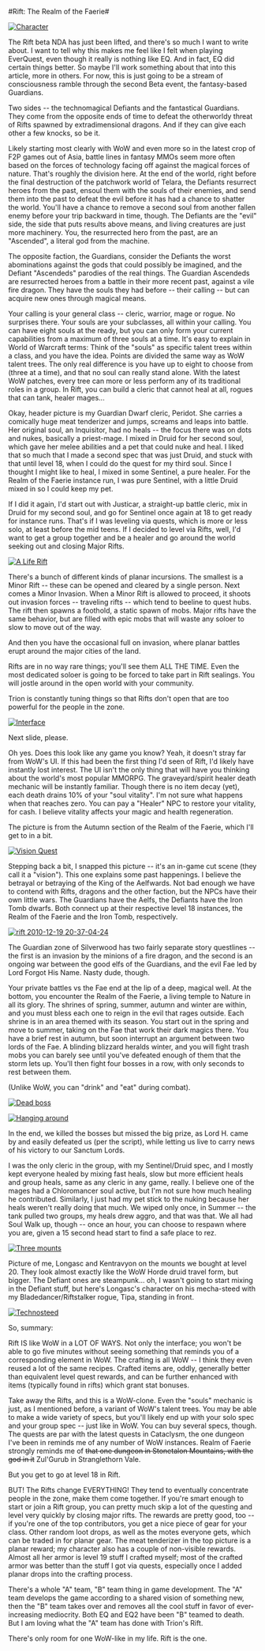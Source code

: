 #Rift: The Realm of the Faerie#

[![](http://westkarana.com/wp-content/uploads/2010/12/rift-2010-12-20-11-23-19-41-480x385.jpg "Character")](http://westkarana.com/wp-content/uploads/2010/12/rift-2010-12-20-11-23-19-41.jpg)

The Rift beta NDA has just been lifted, and there's so much I want to write about. I want to tell why this makes me feel like I felt when playing EverQuest, even though it really is nothing like EQ. And in fact, EQ did certain things better. So maybe I'll work something about that into this article, more in others. For now, this is just going to be a stream of consciousness ramble through the second Beta event, the fantasy-based Guardians.

Two sides -- the technomagical Defiants and the fantastical Guardians. They come from the opposite ends of time to defeat the otherworldy threat of Rifts spawned by extradimensional dragons. And if they can give each other a few knocks, so be it.

Likely starting most clearly with WoW and even more so in the latest crop of F2P games out of Asia, battle lines in fantasy MMOs seem more often based on the forces of technology facing off against the magical forces of nature. That's roughly the division here. At the end of the world, right before the final destruction of the patchwork world of Telara, the Defiants resurrect heroes from the past, ensoul them with the souls of their enemies, and send them into the past to defeat the evil before it has had a chance to shatter the world. You'll have a chance to remove a second soul from another fallen enemy before your trip backward in time, though. The Defiants are the "evil" side, the side that puts results above means, and living creatures are just more machinery. You, the resurrected hero from the past, are an "Ascended", a literal god from the machine.

The opposite faction, the Guardians, consider the Defiants the worst abominations against the gods that could possibly be imagined, and the Defiant "Ascendeds" parodies of the real things. The Guardian Ascendeds are resurrected heroes from a battle in their more recent past, against a vile fire dragon. They have the souls they had before -- their calling -- but can acquire new ones through magical means.


Your calling is your general class -- cleric, warrior, mage or rogue. No surprises there. Your souls are your subclasses, all within your calling. You can have eight souls at the ready, but you can only form your current capabilities from a maximum of three souls at a time. It's easy to explain in World of Warcraft terms: Think of the "souls" as specific talent trees within a class, and you have the idea. Points are divided the same way as WoW talent trees. The only real difference is you have up to eight to choose from (three at a time), and that no soul can really stand alone. With the latest WoW patches, every tree can more or less perform any of its traditional roles in a group. In Rift, you can build a cleric that cannot heal at all, rogues that can tank, healer mages...

Okay, header picture is my Guardian Dwarf cleric, Peridot. She carries a comically huge meat tenderizer and jumps, screams and leaps into battle. Her original soul, an Inquisitor, had no heals -- the focus there was on dots and nukes, basically a priest-mage. I mixed in Druid for her second soul, which gave her melee abilities and a pet that could nuke and heal. I liked that so much that I made a second spec that was just Druid, and stuck with that until level 18, when I could do the quest for my third soul. Since I thought I might like to heal, I mixed in some Sentinel, a pure healer. For the Realm of the Faerie instance run, I was pure Sentinel, with a little Druid mixed in so I could keep my pet.

If I did it again, I'd start out with Justicar, a straight-up battle cleric, mix in Druid for my second soul, and go for Sentinel once again at 18 to get ready for instance runs. That's if I was leveling via quests, which is more or less solo, at least before the mid teens. If I decided to level via Rifts, well, I'd want to get a group together and be a healer and go around the world seeking out and closing Major Rifts.

[![](http://westkarana.com/wp-content/uploads/2010/12/rift-2010-12-18-21-51-08-64-480x384.jpg "A Life Rift")](http://westkarana.com/wp-content/uploads/2010/12/rift-2010-12-18-21-51-08-64.jpg)

There's a bunch of different kinds of planar incursions. The smallest is a Minor Rift -- these can be opened and cleared by a single person. Next comes a Minor Invasion. When a Minor Rift is allowed to proceed, it shoots out invasion forces -- traveling rifts -- which tend to beeline to quest hubs. The rift then spawns a foothold, a static spawn of mobs. Major rifts have the same behavior, but are filled with epic mobs that will waste any soloer to slow to move out of the way.

And then you have the occasional full on invasion, where planar battles erupt around the major cities of the land.

Rifts are in no way rare things; you'll see them ALL THE TIME. Even the most dedicated soloer is going to be forced to take part in Rift sealings. You will jostle around in the open world with your community.

Trion is constantly tuning things so that Rifts don't open that are too powerful for the people in the zone.

[![](http://westkarana.com/wp-content/uploads/2010/12/rift-2010-12-19-20-20-49-19-480x384.jpg "Interface")](http://westkarana.com/wp-content/uploads/2010/12/rift-2010-12-19-20-20-49-19.jpg)

Next slide, please.

Oh yes. Does this look like any game you know? Yeah, it doesn't stray far from WoW's UI. If this had been the first thing I'd seen of Rift, I'd likely have instantly lost interest. The UI isn't the only thing that will have you thinking about the world's most popular MMORPG. The graveyard/spirit healer death mechanic will be instantly familiar. Though there is no item decay (yet), each death drains 10% of your "soul vitality". I'm not sure what happens when that reaches zero. You can pay a "Healer" NPC to restore your vitality, for cash. I believe vitality affects your magic and health regeneration.

The picture is from the Autumn section of the Realm of the Faerie, which I'll get to in a bit.

[![](http://westkarana.com/wp-content/uploads/2010/12/rift-2010-12-19-19-00-21-35-480x384.jpg "Vision Quest")](http://westkarana.com/wp-content/uploads/2010/12/rift-2010-12-19-19-00-21-35.jpg)

Stepping back a bit, I snapped this picture -- it's an in-game cut scene (they call it a "vision"). This one explains some past happenings. I believe the betrayal or betraying of the King of the Aelfwards. Not bad enough we have to contend with Rifts, dragons and the other faction, but the NPCs have their own little wars. The Guardians have the Aelfs, the Defiants have the Iron Tomb dwarfs. Both connect up at their respective level 18 instances, the Realm of the Faerie and the Iron Tomb, respectively.

[![](http://westkarana.com/wp-content/uploads/2010/12/rift-2010-12-19-20-37-04-24-480x384.jpg "rift 2010-12-19 20-37-04-24")](Winter)

The Guardian zone of Silverwood has two fairly separate story questlines -- the first is an invasion by the minions of a fire dragon, and the second is an ongoing war between the good elfs of the Guardians, and the evil Fae led by Lord Forgot His Name. Nasty dude, though.

Your private battles vs the Fae end at the lip of a deep, magical well. At the bottom, you encounter the Realm of the Faerie, a living temple to Nature in all its glory. The shrines of spring, summer, autumn and winter are within, and you must bless each one to reign in the evil that rages outside. Each shrine is in an area themed with its season. You start out in the spring and move to summer, taking on the Fae that work their dark magics there. You have a brief rest in autumn, but soon interrupt an argument between two lords of the Fae. A blinding blizzard heralds winter, and you will fight trash mobs you can barely see until you've defeated enough of them that the storm lets up. You'll then fight four bosses in a row, with only seconds to rest between them.

(Unlike WoW, you can "drink" and "eat" during combat).

[![](http://westkarana.com/wp-content/uploads/2010/12/rift-2010-12-19-20-49-15-40-480x384.jpg "Dead boss")](http://westkarana.com/wp-content/uploads/2010/12/rift-2010-12-19-20-49-15-40.jpg)

[![](http://westkarana.com/wp-content/uploads/2010/12/rift-2010-12-19-20-49-57-20-480x384.jpg "Hanging around")](http://westkarana.com/wp-content/uploads/2010/12/rift-2010-12-19-20-49-57-20.jpg)

In the end, we killed the bosses but missed the big prize, as Lord H. came by and easily defeated us (per the script), while letting us live to carry news of his victory to our Sanctum Lords.

I was the only cleric in the group, with my Sentinel/Druid spec, and I mostly kept everyone healed by mixing fast heals, slow but more efficient heals and group heals, same as any cleric in any game, really. I believe one of the mages had a Chloromancer soul active, but I'm not sure how much healing he contributed. Similarly, I just had my pet stick to the nuking because her heals weren't really doing that much. We wiped only once, in Summer -- the tank pulled two groups, my heals drew aggro, and that was that. We all had Soul Walk up, though -- once an hour, you can choose to respawn where you are, given a 15 second head start to find a safe place to rez.

[![](http://westkarana.com/wp-content/uploads/2010/12/rift-2010-12-20-10-56-47-98-480x383.jpg "Three mounts")](http://westkarana.com/wp-content/uploads/2010/12/rift-2010-12-20-10-56-47-98.jpg)

Picture of me, Longasc and Kentravyon on the mounts we bought at level 20. They look almost exactly like the WoW Horde druid travel form, but bigger. The Defiant ones are steampunk... oh, I wasn't going to start mixing in the Defiant stuff, but here's Longasc's character on his mecha-steed with my Bladedancer/Riftstalker rogue, Tipa, standing in front.

[![](http://westkarana.com/wp-content/uploads/2010/12/rift-2010-12-05-12-41-18-99-480x384.jpg "Technosteed")](http://westkarana.com/wp-content/uploads/2010/12/rift-2010-12-05-12-41-18-99.jpg)

So, summary:

Rift IS like WoW in a LOT OF WAYS. Not only the interface; you won't be able to go five minutes without seeing something that reminds you of a corresponding element in WoW. The crafting is all WoW -- I think they even reused a lot of the same recipes. Crafted items are, oddly, generally better than equivalent level quest rewards, and can be further enhanced with items (typically found in rifts) which grant stat bonuses.

Take away the Rifts, and this is a WoW-clone. Even the "souls" mechanic is just, as I mentioned before, a variant of WoW's talent trees. You may be able to make a wide variety of specs, but you'll likely end up with your solo spec and your group spec -- just like in WoW. You can buy several specs, though. The quests are par with the latest quests in Cataclysm, the one dungeon I've been in reminds me of any number of WoW instances. Realm of Faerie strongly reminds me of ~~that one dungeon in Stonetalon Mountains, with the god in it~~ Zul'Gurub in Stranglethorn Vale.

But you get to go at level 18 in Rift.

BUT! The Rifts change EVERYTHING! They tend to eventually concentrate people in the zone, make them come together. If you're smart enough to start or join a Rift group, you can pretty much skip a lot of the questing and level very quickly by closing major rifts. The rewards are pretty good, too -- if you're one of the top contributors, you get a nice piece of gear for your class. Other random loot drops, as well as the motes everyone gets, which can be traded in for planar gear. The meat tenderizer in the top picture is a planar reward; my character also has a couple of non-visible rewards. Almost all her armor is level 19 stuff I crafted myself; most of the crafted armor was better than the stuff I got via quests, especially once I added planar drops into the crafting process.

There's a whole "A" team, "B" team thing in game development. The "A" team develops the game according to a shared vision of something new, then the "B" team takes over and removes all the cool stuff in favor of ever-increasing mediocrity. Both EQ and EQ2 have been "B" teamed to death. But I am loving what the "A" team has done with Trion's Rift.

There's only room for one WoW-like in my life. Rift is the one.

